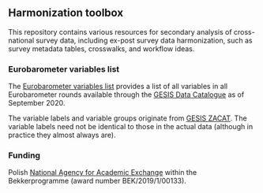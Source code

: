 ## Harmonization toolbox

This repository contains various resources for secondary analysis of cross-national survey data, including ex-post survey data harmonization, such as survey metadata tables, crosswalks, and workflow ideas.

### Eurobarometer variables list

The [Eurobarometer variables list](https://github.com/mkolczynska/harmonization-toolbox/tree/master/survey-metadata) provides a list of all variables in all Eurobarometer rounds available through the [GESIS Data Catalogue](https://dbk.gesis.org/) as of September 2020.

The variable labels and variable groups originate from [GESIS ZACAT](https://zacat.gesis.org/webview/). The variable labels need not be identical to those in the actual data (although in practice they almost always are).

### Funding

Polish [National Agency for Academic Exchange](https://nawa.gov.pl/) within the Bekkerprogramme (award number BEK/2019/1/00133).
